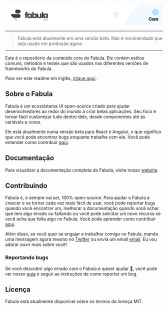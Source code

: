<a href="https://www.fabulaui.com" target="_blank">
    <img alt="Fabula Core" src="https://github.com/fabula-ui/core/blob/master/.github/assets/fabula-github-core.svg">
</a>

---

> Fabula está atualmente em uma versão beta. Não é recomendado que seja usado em produção agora.

---

Este é o repositório da conteúdo core do Fabula. Ele contém estilos comuns, métodos e testes que são usados nas diferentes versões de frameworks do Fabula.

Para ver este readme em inglês, [clique aqui](https://github.com/fabula-ui/core).

## Sobre o Fabula

Fabula é um ecossistema UI open-source criado para ajudar desenvolvedores ao redor do mundo a criar belas aplicações. Seu foco é tornar fácil customizar tudo dentro dele, desde componentes até às variáveis e cores.

Ele está atualmente numa versão beta para React e Angular, o que significa que você pode encontrar bugs enquanto trabalha com ele. Você pode entender como contribuir [aqui](https://github.com/fabula-ui/core/blob/master/.github/docs/pt/CONTRIBUTING.md).

## Documentação

Para visualizar a documentação completa do Fabula, visite nosso [website](https://www.fabulaui.com/docs).

## Contribuindo

Fabula é, e sempre vai ser, 100% open-source. Para ajudar o Fabula a crescer e se tornar cada vez mais fácil de usar, você pode reportar bugs quando você encontrar um, melhorar a documentação quando você achar que tem algo errado ou faltando ou você pode solicitar um novo recurso se você acha que falta algo no Fabula. Você pode aprender como contribuir [aqui](https://github.com/fabula-ui/core/blob/master/.github/docs/pt/CONTRIBUTING.md).

Além disso, se você quer se engajar e trabalhar comigo no Fabula, manda uma mensagem agora mesmo no <a href="https://www.twitter.com/fabulaui" target="_blank">Twitter</a> ou envia um email <a href="mailto:fabulaui@gmail.com" target="_blank">email</a>. Eu vou adorar ouvir mais sobre você!

### Reportando bugs

Se você descobrir algo errado com o Fabula e quiser ajudar 💙, você pode ver nosso [guia](https://github.com/fabula-ui/core/blob/master/.github/docs/pt/REPORTING-BUGS.md) e seguir as instruções de como reportar um bug.

## Licença

Fabula está atualmente disponível sobre os termos da licença MIT.
